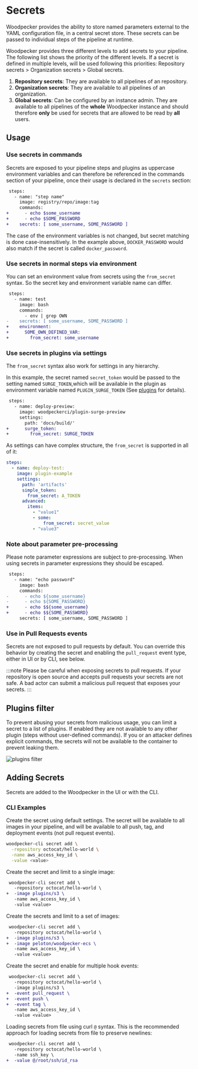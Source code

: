 # Secrets

Woodpecker provides the ability to store named parameters external to the YAML configuration file, in a central secret store. These secrets can be passed to individual steps of the pipeline at runtime.

Woodpecker provides three different levels to add secrets to your pipeline. The following list shows the priority of the different levels. If a secret is defined in multiple levels, will be used following this priorities: Repository secrets > Organization secrets > Global secrets.

1. **Repository secrets**: They are available to all pipelines of an repository.
2. **Organization secrets**: They are available to all pipelines of an organization.
3. **Global secrets**: Can be configured by an instance admin.
   They are available to all pipelines of the **whole** Woodpecker instance and should therefore **only** be used for secrets that are allowed to be read by **all** users.

## Usage

### Use secrets in commands

Secrets are exposed to your pipeline steps and plugins as uppercase environment variables and can therefore be referenced in the commands section of your pipeline,
once their usage is declared in the `secrets` section:

```diff
 steps:
   - name: "step name"
     image: registry/repo/image:tag
     commands:
+      - echo $some_username
+      - echo $SOME_PASSWORD
+    secrets: [ some_username, SOME_PASSWORD ]
```

The case of the environment variables is not changed, but secret matching is done case-insensitively. In the example above, `DOCKER_PASSWORD` would also match if the secret is called `docker_password`.

### Use secrets in normal steps via environment

You can set an environment value from secrets using the `from_secret` syntax.
So the secret key and environment variable name can differ.

```diff
 steps:
   - name: test
     image: bash
     commands:
       - env | grep OWN
-    secrets: [ some_username, SOME_PASSWORD ]
+    environment:
+      SOME_OWN_DEFINED_VAR:
+        from_secret: some_username
```

### Use secrets in plugins via settings

The `from_secret` syntax also work for settings in any hierarchy.

In this example, the secret named `secret_token` would be passed to the setting named `SURGE_TOKEN`,which will be available in the plugin as environment variable named `PLUGIN_SURGE_TOKEN` (See [plugins](./51-plugins/20-creating-plugins.md#settings) for details).

```diff
 steps:
   - name: deploy-preview:
     image: woodpeckerci/plugin-surge-preview
     settings:
       path: 'docs/build/'
+      surge_token:
+        from_secret: SURGE_TOKEN
```

As settings can have complex structure, the `from_secret` is supported in all of it:

```yaml
steps:
  - name: deploy-test:
    image: plugin-example
    settings:
      path: 'artifacts'
      simple_token:
        from_secret: A_TOKEN
      advanced:
        items:
          - "value1"
          - some:
              from_secret: secret_value
          - "value3"
```

### Note about parameter pre-processing

Please note parameter expressions are subject to pre-processing. When using secrets in parameter expressions they should be escaped.

```diff
 steps:
   - name: "echo password"
     image: bash
     commands:
-      - echo ${some_username}
-      - echo ${SOME_PASSWORD}
+      - echo $${some_username}
+      - echo $${SOME_PASSWORD}
     secrets: [ some_username, SOME_PASSWORD ]
```

### Use in Pull Requests events

Secrets are not exposed to pull requests by default. You can override this behavior by creating the secret and enabling the `pull_request` event type, either in UI or by CLI, see below.

:::note
Please be careful when exposing secrets to pull requests. If your repository is open source and accepts pull requests your secrets are not safe. A bad actor can submit a malicious pull request that exposes your secrets.
:::

## Plugins filter

To prevent abusing your secrets from malicious usage, you can limit a secret to a list of plugins. If enabled they are not available to any other plugin (steps without user-defined commands). If you or an attacker defines explicit commands, the secrets will not be available to the container to prevent leaking them.

![plugins filter](./secrets-plugins-filter.png)

## Adding Secrets

Secrets are added to the Woodpecker in the UI or with the CLI.

### CLI Examples

Create the secret using default settings. The secret will be available to all images in your pipeline, and will be available to all push, tag, and deployment events (not pull request events).

```bash
woodpecker-cli secret add \
  -repository octocat/hello-world \
  -name aws_access_key_id \
  -value <value>
```

Create the secret and limit to a single image:

```diff
 woodpecker-cli secret add \
   -repository octocat/hello-world \
+  -image plugins/s3 \
   -name aws_access_key_id \
   -value <value>
```

Create the secrets and limit to a set of images:

```diff
 woodpecker-cli secret add \
   -repository octocat/hello-world \
+  -image plugins/s3 \
+  -image peloton/woodpecker-ecs \
   -name aws_access_key_id \
   -value <value>
```

Create the secret and enable for multiple hook events:

```diff
 woodpecker-cli secret add \
   -repository octocat/hello-world \
   -image plugins/s3 \
+  -event pull_request \
+  -event push \
+  -event tag \
   -name aws_access_key_id \
   -value <value>
```

Loading secrets from file using curl `@` syntax. This is the recommended approach for loading secrets from file to preserve newlines:

```diff
 woodpecker-cli secret add \
   -repository octocat/hello-world \
   -name ssh_key \
+  -value @/root/ssh/id_rsa
```
